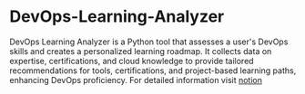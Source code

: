# DevOps-Learning-Analyzer
DevOps Learning Analyzer is a Python tool that assesses a user's DevOps skills and creates a personalized learning roadmap. It collects data on expertise, certifications, and cloud knowledge to provide tailored recommendations for tools, certifications, and project-based learning paths, enhancing DevOps proficiency. For detailed information visit
[notion](https://weak-servant-6d1.notion.site/DevOps-Learning-Analyzer-175dc3457f4b8054ae0bd83cdbf6020a?pvs=4)
